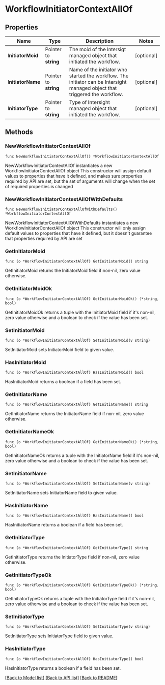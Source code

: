 # WorkflowInitiatorContextAllOf

## Properties

Name | Type | Description | Notes
------------ | ------------- | ------------- | -------------
**InitiatorMoid** | Pointer to **string** | The moid of the Intersigt managed object that initiated the workflow. | [optional] 
**InitiatorName** | Pointer to **string** | Name of the initiator who started the workflow. The initiator can be Intersight managed object that triggered the workflow. | [optional] 
**InitiatorType** | Pointer to **string** | Type of Intersight managed object that initiated the workflow. | [optional] 

## Methods

### NewWorkflowInitiatorContextAllOf

`func NewWorkflowInitiatorContextAllOf() *WorkflowInitiatorContextAllOf`

NewWorkflowInitiatorContextAllOf instantiates a new WorkflowInitiatorContextAllOf object
This constructor will assign default values to properties that have it defined,
and makes sure properties required by API are set, but the set of arguments
will change when the set of required properties is changed

### NewWorkflowInitiatorContextAllOfWithDefaults

`func NewWorkflowInitiatorContextAllOfWithDefaults() *WorkflowInitiatorContextAllOf`

NewWorkflowInitiatorContextAllOfWithDefaults instantiates a new WorkflowInitiatorContextAllOf object
This constructor will only assign default values to properties that have it defined,
but it doesn't guarantee that properties required by API are set

### GetInitiatorMoid

`func (o *WorkflowInitiatorContextAllOf) GetInitiatorMoid() string`

GetInitiatorMoid returns the InitiatorMoid field if non-nil, zero value otherwise.

### GetInitiatorMoidOk

`func (o *WorkflowInitiatorContextAllOf) GetInitiatorMoidOk() (*string, bool)`

GetInitiatorMoidOk returns a tuple with the InitiatorMoid field if it's non-nil, zero value otherwise
and a boolean to check if the value has been set.

### SetInitiatorMoid

`func (o *WorkflowInitiatorContextAllOf) SetInitiatorMoid(v string)`

SetInitiatorMoid sets InitiatorMoid field to given value.

### HasInitiatorMoid

`func (o *WorkflowInitiatorContextAllOf) HasInitiatorMoid() bool`

HasInitiatorMoid returns a boolean if a field has been set.

### GetInitiatorName

`func (o *WorkflowInitiatorContextAllOf) GetInitiatorName() string`

GetInitiatorName returns the InitiatorName field if non-nil, zero value otherwise.

### GetInitiatorNameOk

`func (o *WorkflowInitiatorContextAllOf) GetInitiatorNameOk() (*string, bool)`

GetInitiatorNameOk returns a tuple with the InitiatorName field if it's non-nil, zero value otherwise
and a boolean to check if the value has been set.

### SetInitiatorName

`func (o *WorkflowInitiatorContextAllOf) SetInitiatorName(v string)`

SetInitiatorName sets InitiatorName field to given value.

### HasInitiatorName

`func (o *WorkflowInitiatorContextAllOf) HasInitiatorName() bool`

HasInitiatorName returns a boolean if a field has been set.

### GetInitiatorType

`func (o *WorkflowInitiatorContextAllOf) GetInitiatorType() string`

GetInitiatorType returns the InitiatorType field if non-nil, zero value otherwise.

### GetInitiatorTypeOk

`func (o *WorkflowInitiatorContextAllOf) GetInitiatorTypeOk() (*string, bool)`

GetInitiatorTypeOk returns a tuple with the InitiatorType field if it's non-nil, zero value otherwise
and a boolean to check if the value has been set.

### SetInitiatorType

`func (o *WorkflowInitiatorContextAllOf) SetInitiatorType(v string)`

SetInitiatorType sets InitiatorType field to given value.

### HasInitiatorType

`func (o *WorkflowInitiatorContextAllOf) HasInitiatorType() bool`

HasInitiatorType returns a boolean if a field has been set.


[[Back to Model list]](../README.md#documentation-for-models) [[Back to API list]](../README.md#documentation-for-api-endpoints) [[Back to README]](../README.md)


